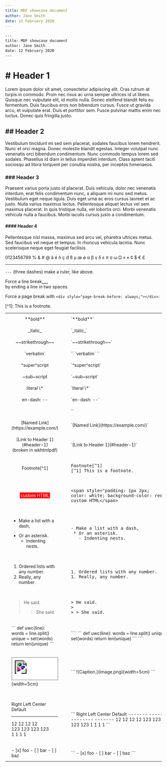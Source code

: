 ```yaml
---
title: MDF showcase document
author: Jane Smith
date: 12 February 2020
---
```


```
---
title: MDF showcase document
author: Jane Smith
date: 12 February 2020
---
```

# # Header 1

Lorem ipsum dolor sit amet, consectetur adipiscing elit.
Cras rutrum at turpis in commodo.
Proin nec risus ac urna semper ultrices id ut libero.
Quisque nec vulputate elit, id mollis nulla.
Donec eleifend blandit felis eu fermentum.
Duis faucibus eros non bibendum cursus.
Fusce ut gravida arcu, et vulputate erat.
Duis et porttitor sem.
Fusce pulvinar mattis enim nec luctus.
Donec quis fringilla justo.
 
## ## Header 2

Vestibulum tincidunt mi sed sem placerat, sodales faucibus lorem hendrerit.
Nunc et orci magna.
Donec molestie blandit egestas.
Integer volutpat nunc venenatis orci bibendum condimentum.
Nunc commodo tempus lorem sed sodales.
Phasellus id diam in tellus imperdiet interdum.
Class aptent taciti sociosqu ad litora torquent per conubia nostra, per inceptos himenaeos.

### ### Header 3

Praesent varius porta justo id placerat.
Duis vehicula, dolor nec venenatis interdum, erat felis condimentum nunc, a aliquam mi nunc sed metus.
Vestibulum eget neque ligula.
Duis eget urna ac eros cursus laoreet et ac justo.
Nulla varius maximus lectus.
Pellentesque aliquet lectus vel sem maximus placerat.
In quis tristique nulla, vel lobortis orci.
Morbi venenatis vehicula nulla a faucibus.
Morbi iaculis cursus justo a condimentum.

#### #### Header 4

Pellentesque nisl massa, maximus sed arcu vel, pharetra ultrices metus.
Sed faucibus vel neque et tempus.
In rhoncus vehicula lacinia.
Nunc scelerisque neque eget feugiat facilisis.

0123456789
% & # @ â é ň ç đ ß µ œ ø α β γ δ ε π σ ω Ω « » ¢ $ € £


---

`---` (three dashes) make a ruler, like above.

Force a line break␣␣  
by ending a line in two spaces.

Force a page break with `<div style="page-break-before: always;"></div>`:

<div style="page-break-before: always;"></div>





<style>
  table.syntax > tbody > tr:nth-child(odd) { background: none; }
  table.syntax > tbody > tr > td,th { padding: 10px 20px; }
  table.syntax td.center { text-align: center; }
  table.syntax table tr.header { background: none; } /* why is this necessary? */
</style>
<table class="syntax">
  <tr>
    <td class="center">**bold**</td>
    <td>`**bold**`</td>
  </tr>
  <tr>
    <td class="center">_italic_</td>
    <td>`_italic_`</td>
  </tr>
  <tr>
    <td class="center">~~strikethrough~~</td>
    <td>`~~strikethrough~~`</td>
  </tr>
  <tr>
    <td class="center">`verbatim`</td>
    <td>`` `verbatim` ``</td>
  </tr>
  <tr>
    <td class="center">^super^script</td>
    <td>`^super^script`</td>
  </tr>
  <tr>
    <td class="center">~sub~script</td>
    <td>`~sub~script`</td>
  </tr>
  <tr>
    <td class="center">literal \*</td>
    <td>`literal \*`</td>
  </tr>
  <tr>
    <td class="center">en-dash: --</td>
    <td>`en-dash: --`</td>
  </tr>
  <tr>
    <td class="center"><https://example.com/></td>
    <td>`<https://example.com/>`</td>
  </tr>
  <tr>
    <td class="center">[Named Link](https://example.com/)</td>
    <td>`[Named Link](https://example.com/)`</td>
  </tr>
  <tr>
    <td class="center">[Link to Header 1](#header-1) <br>(broken in wkhtmlpdf)</td>
    <td>`[Link to Header 1](#header-1)`</td>
  </tr>
  <tr>
    <td class="center">Footnote[^1]</td>
    <td>
<pre>Footnote[^1]
[^1] This is a footnote.</pre></td>
  </tr>
[^1]: This is a footnote.


<tr>
<td class="center"><span style="padding: 1px 2px; color: white; background-color: red;">custom HTML</span></td>
<td>
<pre>&lt;span style="padding: 1px 2px;
color: white; background-color: red;">
custom HTML&lt;/span></pre>
</td>
</tr>

<tr>
<td>

 - Make a list with a dash,
 * Or an asterisk.
   - Indenting nests.

</td>
<td>
<pre>- Make a list with a dash,
 * Or an asterisk.
   - Indenting nests.</pre>
</td>
</tr>


<tr>
<td>

 1. Ordered lists with any number.
 1. Really, any number.

</td>
<td>
<pre>1. Ordered lists with any number.
1. Really, any number.</pre>
</td>
</tr>

<tr>
<td>

> He said.
> 
> > She said.

</td>
<td>
<pre>> He said.
> 
> > She said.</pre>
</td>
</tr>

<tr>
<td>
```
def uwc(line):
	words = line.split()
	unique = set(words)
	return len(unique)
```
</td>
<td>
````
```
def uwc(line):
	words = line.split()
	unique = set(words)
	return len(unique)
```
````
</td>
</tr>

<tr>
<td>

![Caption.](image.png){width=5cm}

</td>
<td>
```
![Caption.](image.png){width=5cm}
```
</td>
</tr>

<tr>
<td>

  Right    Left       Center    Default
-------    ------   ---------   -------
12         12       12          12  
123        123      123         123  
1          1        1           1

</td>
<td>
```
  Right    Left       Center    Default
-------    ------   ---------   -------
12         12       12          12  
123        123      123         123  
1          1        1           1
```
</td>
</tr>

<tr>
<td>
 - [x] foo
 - [ ] bar
 - [ ] baz
</td>
<td>
```
 - [x] foo
 - [ ] bar
 - [ ] baz
```
</td>
</tr>
</table>

